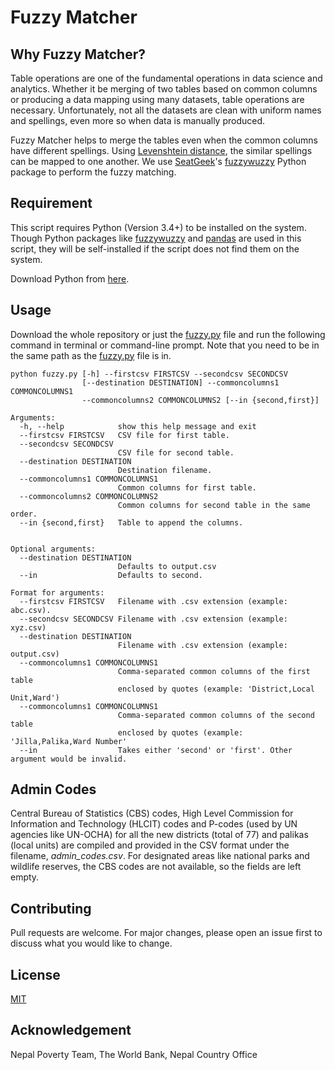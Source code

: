 # Fuzzy Matcher

## Why Fuzzy Matcher?

Table operations are one of the fundamental operations in data science and analytics. Whether it be merging of two tables based on common columns or producing a data mapping using many datasets, table operations are necessary. Unfortunately, not all the datasets are clean with uniform names and spellings, even more so when data is manually produced. 

Fuzzy Matcher helps to merge the tables even when the common columns have different spellings. Using [Levenshtein distance](https://en.wikipedia.org/wiki/Levenshtein_distance), the similar spellings can be mapped to one another. We use [SeatGeek](https://github.com/seatgeek)'s [fuzzywuzzy](https://github.com/seatgeek/fuzzywuzzy) Python package to perform the fuzzy matching.

## Requirement

This script requires Python (Version 3.4+) to be installed on the system. Though Python packages like [fuzzywuzzy](https://github.com/seatgeek/fuzzywuzzy) and [pandas](https://pandas.pydata.org/) are used in this script, they will be self-installed if the script does not find them on the system.

Download Python from [here](https://www.python.org/downloads/).

## Usage
Download the whole repository or just the [fuzzy.py](fuzzy.py) file and run the following command in terminal or command-line prompt. Note that you need to be in the same path as the [fuzzy.py](fuzzy.py) file is in.


```
python fuzzy.py [-h] --firstcsv FIRSTCSV --secondcsv SECONDCSV
                [--destination DESTINATION] --commoncolumns1 COMMONCOLUMNS1
                --commoncolumns2 COMMONCOLUMNS2 [--in {second,first}]

Arguments:
  -h, --help            show this help message and exit
  --firstcsv FIRSTCSV   CSV file for first table.
  --secondcsv SECONDCSV
                        CSV file for second table.
  --destination DESTINATION
                        Destination filename.
  --commoncolumns1 COMMONCOLUMNS1
                        Common columns for first table.
  --commoncolumns2 COMMONCOLUMNS2
                        Common columns for second table in the same order.
  --in {second,first}   Table to append the columns.


Optional arguments:
  --destination DESTINATION
                        Defaults to output.csv
  --in                  Defaults to second.

Format for arguments:
  --firstcsv FIRSTCSV   Filename with .csv extension (example: abc.csv).
  --secondcsv SECONDCSV Filename with .csv extension (example: xyz.csv)
  --destination DESTINATION
                        Filename with .csv extension (example: output.csv)
  --commoncolumns1 COMMONCOLUMNS1
                        Comma-separated common columns of the first table
                        enclosed by quotes (example: 'District,Local Unit,Ward')
  --commoncolumns1 COMMONCOLUMNS1
                        Comma-separated common columns of the second table
                        enclosed by quotes (example: 'Jilla,Palika,Ward Number'
  --in                  Takes either 'second' or 'first'. Other argument would be invalid. 

```

## Admin Codes
Central Bureau of Statistics (CBS) codes, High Level Commission for Information and Technology (HLCIT) codes and P-codes (used by UN agencies like UN-OCHA) for all the new districts (total of 77) and palikas (local units) are compiled and provided in the CSV format under the filename, _admin_codes.csv_. For designated areas like national parks and wildlife reserves, the CBS codes are not available, so the fields are left empty.

## Contributing
Pull requests are welcome. For major changes, please open an issue first to discuss what you would like to change.


## License
[MIT](https://choosealicense.com/licenses/mit/)

## Acknowledgement
Nepal Poverty Team, The World Bank, Nepal Country Office 